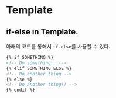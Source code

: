 # Template

## if-else in Template.

아래의 코드를 통해서 `if-else`를 사용할 수 있다.

```html
{% if SOMETHING %}
<!-- Do something.. -->
{% elif SOMETHING_ELSE %}
<!-- Do another thing -->
{% else %}
<!-- Do another thing!! -->
{% endif %}
```
